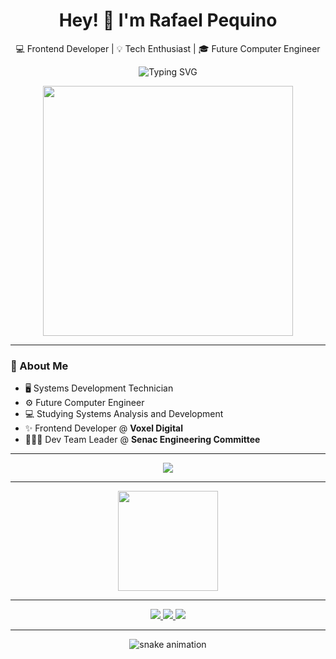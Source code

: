 <h1 align="center">Hey! 👋 I'm Rafael Pequino</h1>
<p align="center">💻 Frontend Developer | 💡 Tech Enthusiast | 🎓 Future Computer Engineer</p>

<p align="center">
  <img src="https://readme-typing-svg.herokuapp.com?font=Fira+Code&size=22&pause=1000&center=true&vCenter=true&width=435&lines=Nice+to+meet+you!;I'm+a+Frontend+Developer+at+Voxel+Digital.;Computer+Engineering+student+%F0%9F%92%BB;Team+Leader+at+Senac+Engineering+Committee" alt="Typing SVG" />
</p>

<p align="center">
  <img src="https://media.giphy.com/media/qgQUggAC3Pfv687qPC/giphy.gif" width="400" />
</p>


---

### 🧠 About Me

- 🖥️ Systems Development Technician  
- ⚙️ Future Computer Engineer  
- 💻 Studying Systems Analysis and Development  
- ✨ Frontend Developer @ **Voxel Digital**  
- 👨🏽‍💻 Dev Team Leader @ **Senac Engineering Committee**

---

<p align="center">
  <img src="https://skillicons.dev/icons?i=js,ts,vue,nuxt,react,next,bootstrap,html,css,tailwind,php,py,dotnet,csharp,mysql,sqlite,postgres,git" />
</p>

---

<div align="center">
  <img height="160em" src="https://github-readme-stats.vercel.app/api/top-langs/?username=rafaelpequino&layout=compact&theme=radical" />
</div>

---

<p align="center">
  <a href="https://instagram.com/rafael.pequino" target="_blank">
    <img src="https://img.shields.io/badge/Instagram-%23E4405F.svg?style=for-the-badge&logo=instagram&logoColor=white" />
  </a>
  <a href="mailto:o.rafaelpequino@gmail.com">
    <img src="https://img.shields.io/badge/Gmail-%23333?style=for-the-badge&logo=gmail&logoColor=white" />
  </a>
  <a href="https://www.linkedin.com/in/rafael-pequino-7b5b82209/" target="_blank">
    <img src="https://img.shields.io/badge/LinkedIn-%230077B5.svg?style=for-the-badge&logo=linkedin&logoColor=white" />
  </a>
</p>

---

<p align="center">
  <img src="https://github.com/LuigiGF/LuigiGF/blob/output/github-contribution-grid-snake.svg" alt="snake animation" />
</p>
